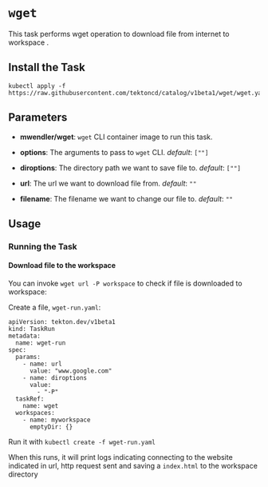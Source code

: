 
# `wget`

This task performs wget operation to download file from internet to workspace .

## Install the Task

```
kubectl apply -f https://raw.githubusercontent.com/tektoncd/catalog/v1beta1/wget/wget.yaml
```

## Parameters

* **mwendler/wget**: `wget` CLI container image to run this task.

* **options**: The arguments to pass to `wget` CLI.  _default_: `[""]`
* **diroptions**: The directory path we want to save file to.  _default_: `[""]`
* **url**: The url we want to download file from.  _default_: `""`
* **filename**: The filename we want to change our file to.  _default_: `""`
## Usage

### Running the Task

#### Download file to the workspace

You can invoke `wget url -P workspace` to check if file is downloaded to workspace:

Create a file, `wget-run.yaml`:

```
apiVersion: tekton.dev/v1beta1
kind: TaskRun
metadata:
  name: wget-run
spec:
  params:
    - name: url
      value: "www.google.com"
    - name: diroptions
      value:
        - "-P"
  taskRef:
    name: wget
  workspaces:
    - name: myworkspace
      emptyDir: {}
```

Run it with `kubectl create -f wget-run.yaml`

When this runs, it will print logs indicating connecting to the website indicated in url, http request sent and saving a `index.html` to the workspace directory
